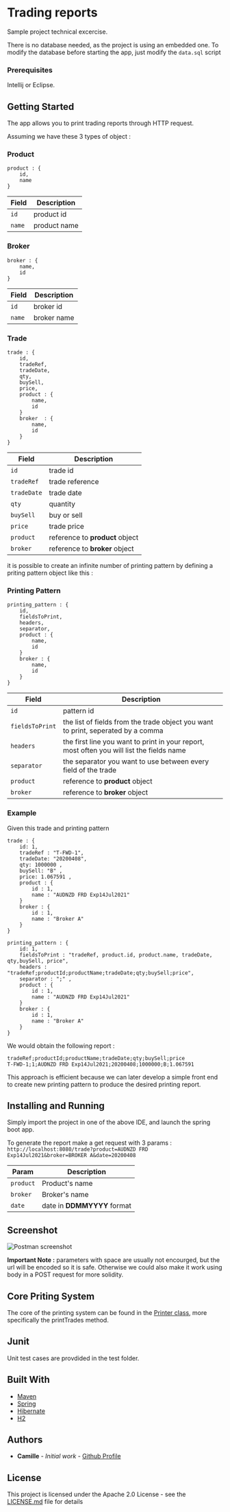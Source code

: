 # Trading reports

Sample project technical excercise.

There is no database needed, as the project is using an embedded one. To modify the database before starting the app, just modify the `data.sql` script

### Prerequisites
Intellij or Eclipse.

## Getting Started

The app allows you to print trading reports through HTTP request.

Assuming we have these 3 types of object  :

### Product
```
product : {
    id,
    name
}
```

| Field | Description |
|---|---|
|`id`  | product id |
|`name`  |  product name

### Broker
```
broker : {
    name, 
    id
}
```
| Field | Description |
|---|---|
|`id`  | broker id |
|`name`  |  broker name

### Trade
```
trade : {
    id,
    tradeRef,
	tradeDate,
	qty,
	buySell,
	price,
    product : {
        name,
        id
    }
    broker  : {
        name, 
        id
    }
}
```

| Field | Description |
|---|---|
|`id`  | trade id<br> |
|`tradeRef`  | trade reference
|`tradeDate`  | trade date<br> |
|`qty`  | quantity
|`buySell`  | buy or sell<br> |
|`price`  | trade price
|`product`  | reference to <b>product</b> object<br> |
|`broker`  | reference to <b>broker</b> object


it is possible to create an infinite number of printing pattern by defining a priting pattern object like this :
### Printing Pattern
```
printing_pattern : {
    id, 
	fieldsToPrint,
	headers,
	separator,
    product : {
        name,
        id
    }
	broker : {
        name, 
        id
    }
}
```

| Field | Description |
|---|---|
|`id`  | pattern id<br> |
|`fieldsToPrint`  | the list of fields from the trade object you want to print, seperated by a comma
|`headers`  | the first line you want to print in your report, most often you will list the fields name<br> |
|`separator`  | the separator you want to use between every field of the trade
|`product`  | reference to <b>product</b> object<br> |
|`broker`  | reference to <b>broker</b> object

### Example
Given this trade and printing pattern 

```
trade : {
    id: 1,
    tradeRef : "T-FWD-1",
	tradeDate: "20200408",
	qty: 1000000 ,
	buySell: "B" ,
	price: 1.067591 ,
    product : {
        id : 1,
        name : "AUDNZD FRD Exp14Jul2021"
    }
    broker : {
        id : 1,
        name : "Broker A"
    }
}
```
```
printing_pattern : {
    id: 1, 
	fieldsToPrint : "tradeRef, product.id, product.name, tradeDate, qty,buySell, price",
	headers : "tradeRef;productId;productName;tradeDate;qty;buySell;price",
	separator : ";" ,
    product : {
        id : 1,
        name : "AUDNZD FRD Exp14Jul2021"
    }
    broker : {
        id : 1,
        name : "Broker A"
    }
}
```

We would obtain the following report : 

```
tradeRef;productId;productName;tradeDate;qty;buySell;price
T-FWD-1;1;AUDNZD FRD Exp14Jul2021;20200408;1000000;B;1.067591
```

This approach is efficient because we can later develop a simple front end to create new printing pattern to produce the desired printing report.


## Installing and Running

Simply import the project in one of the above IDE, and launch the spring boot app.

To generate the report make a get request with 3 params :
```http://localhost:8080/trade?product=AUDNZD FRD Exp14Jul2021&broker=BROKER A&date=20200408```

| Param | Description |
|---|---|
|`product`  | Product's name<br> |
|`broker`  | Broker's name
|`date`  | date in <b>DDMMYYYY</b> format<br> |

## Screenshot
![Postman screenshot](https://i.ibb.co/V2gNHrY/tg.png)

<b> Important Note :</b> parameters with space are usually not encourged, but the url will be encoded so it is safe. Otherwise we could also make it work using body in a POST request for more solidity.

## Core Priting System

The core of the printing system can be found in the [Printer class](./src/main/java/com/example/demo/util/Printer.class), more specifically the printTrades method.

## Junit

Unit test cases are provdided in the test folder.



## Built With

* [Maven](https://maven.apache.org/)
* [Spring](https://spring.io/) 
* [Hibernate](https://hibernate.org/)
* [H2](https://www.h2database.com/html/main.html)

## Authors

* **Camille** - *Initial work* - [Github Profile](https://github.com/Sebajun)

## License

This project is licensed under the Apache 2.0 License - see the [LICENSE.md](LICENSE.md) file for details
